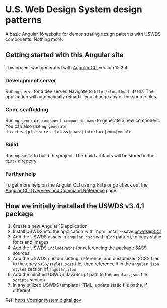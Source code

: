 # U.S. Web Design System design patterns

A basic Angular 16 website for demonstrating design patterns with USWDS components.  Nothing more.

## Getting started with this Angular site

This project was generated with [Angular CLI](https://github.com/angular/angular-cli) version 15.2.4.

### Development server

Run `ng serve` for a dev server. Navigate to `http://localhost:4200/`. The application will automatically reload if you change any of the source files.

### Code scaffolding

Run `ng generate component component-name` to generate a new component. You can also use `ng generate directive|pipe|service|class|guard|interface|enum|module`.

### Build

Run `ng build` to build the project. The build artifacts will be stored in the `dist/` directory.

### Further help

To get more help on the Angular CLI use `ng help` or go check out the [Angular CLI Overview and Command Reference](https://angular.io/cli) page.

## How we initially installed the USWDS v3.4.1 package

1. Create a new Angular 16 application
2. Install USWDS into the application with `npm install --save uswds@3.4.1
3. Add the USWDS assets in `angular.json` with `glob` pattern, to copy static fonts and images
4. Add the USWDS `includePaths` for referencing the package SASS sources
5. Add the USWDS custom setting, reference, and customized SCSS files to the entry `SASS/styles.scss` file, then reference it in the `angular.json` `styles` section of `angular.json`
6. Add the minified USWDS JavaScript path to the `angular.json` file `scripts` section
7. In any utilized USWDS template HTML, update static file paths, if different

Ref: <https://designsystem.digital.gov>
